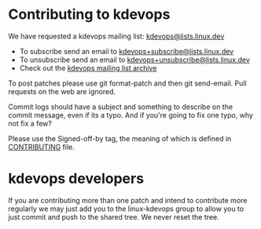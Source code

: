 # Contributing to kdevops

We have requested a kdevops mailing list: kdevops@lists.linux.dev

  * To subscribe send an email to kdevops+subscribe@lists.linux.dev
  * To unsubscribe send an email to kdevops+unsubscribe@lists.linux.dev
  * Check out the [kdevops mailing list archive](https://lore.kernel.org/kdevops/)

To post patches please use git format-patch and then git send-email.
Pull requests on the web are ignored.

Commit logs should have a subject and something to describe on the
commit message, even if its a typo. And if you're going to fix one
typo, why not fix a few?

Please use the Signed-off-by tag, the meaning of which is defined in
[CONTRIBUTING](./CONTRIBUTING) file.

# kdevops developers

If you are contributing more than one patch and intend to contribute more
regularly we may just add you to the linux-kdevops group to allow you to
just commit and push to the shared tree. We never reset the tree.
